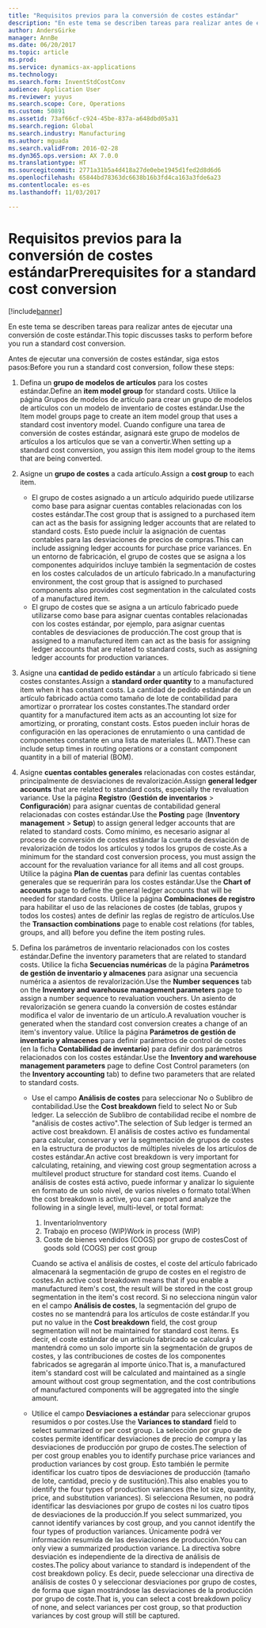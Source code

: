 ```yaml
---
title: "Requisitos previos para la conversión de costes estándar"
description: "En este tema se describen tareas para realizar antes de ejecutar una conversión de coste estándar."
author: AndersGirke
manager: AnnBe
ms.date: 06/20/2017
ms.topic: article
ms.prod: 
ms.service: dynamics-ax-applications
ms.technology: 
ms.search.form: InventStdCostConv
audience: Application User
ms.reviewer: yuyus
ms.search.scope: Core, Operations
ms.custom: 50891
ms.assetid: 73af66cf-c924-45be-837a-a648dbd05a31
ms.search.region: Global
ms.search.industry: Manufacturing
ms.author: mguada
ms.search.validFrom: 2016-02-28
ms.dyn365.ops.version: AX 7.0.0
ms.translationtype: HT
ms.sourcegitcommit: 2771a31b5a4d418a27de0ebe1945d1fed2d8d6d6
ms.openlocfilehash: 65844bd78363dc6638b16b3fd4ca163a3fde6a23
ms.contentlocale: es-es
ms.lasthandoff: 11/03/2017

---
```


# <a name="prerequisites-for-a-standard-cost-conversion"></a><span data-ttu-id="228ea-103">Requisitos previos para la conversión de costes estándar</span><span class="sxs-lookup"><span data-stu-id="228ea-103">Prerequisites for a standard cost conversion</span></span>

[!include[banner](../includes/banner.md)]


<span data-ttu-id="228ea-104">En este tema se describen tareas para realizar antes de ejecutar una conversión de coste estándar.</span><span class="sxs-lookup"><span data-stu-id="228ea-104">This topic discusses tasks to perform before you run a standard cost conversion.</span></span> 

<span data-ttu-id="228ea-105">Antes de ejecutar una conversión de costes estándar, siga estos pasos:</span><span class="sxs-lookup"><span data-stu-id="228ea-105">Before you run a standard cost conversion, follow these steps:</span></span>

1.  <span data-ttu-id="228ea-106">Defina un **grupo de modelos de artículos** para los costes estándar.</span><span class="sxs-lookup"><span data-stu-id="228ea-106">Define an **item model group** for standard costs.</span></span> <span data-ttu-id="228ea-107">Utilice la página Grupos de modelos de artículo para crear un grupo de modelos de artículos con un modelo de inventario de costes estándar.</span><span class="sxs-lookup"><span data-stu-id="228ea-107">Use the Item model groups page to create an item model group that uses a standard cost inventory model.</span></span> <span data-ttu-id="228ea-108">Cuando configure una tarea de conversión de costes estándar, asignará este grupo de modelos de artículos a los artículos que se van a convertir.</span><span class="sxs-lookup"><span data-stu-id="228ea-108">When setting up a standard cost conversion, you assign this item model group to the items that are being converted.</span></span>
2.  <span data-ttu-id="228ea-109">Asigne un **grupo de costes** a cada artículo.</span><span class="sxs-lookup"><span data-stu-id="228ea-109">Assign a **cost group** to each item.</span></span>
    -   <span data-ttu-id="228ea-110">El grupo de costes asignado a un artículo adquirido puede utilizarse como base para asignar cuentas contables relacionadas con los costes estándar.</span><span class="sxs-lookup"><span data-stu-id="228ea-110">The cost group that is assigned to a purchased item can act as the basis for assigning ledger accounts that are related to standard costs.</span></span> <span data-ttu-id="228ea-111">Esto puede incluir la asignación de cuentas contables para las desviaciones de precios de compras.</span><span class="sxs-lookup"><span data-stu-id="228ea-111">This can include assigning ledger accounts for purchase price variances.</span></span> <span data-ttu-id="228ea-112">En un entorno de fabricación, el grupo de costes que se asigna a los componentes adquiridos incluye también la segmentación de costes en los costes calculados de un artículo fabricado.</span><span class="sxs-lookup"><span data-stu-id="228ea-112">In a manufacturing environment, the cost group that is assigned to purchased components also provides cost segmentation in the calculated costs of a manufactured item.</span></span>
    -   <span data-ttu-id="228ea-113">El grupo de costes que se asigna a un artículo fabricado puede utilizarse como base para asignar cuentas contables relacionadas con los costes estándar, por ejemplo, para asignar cuentas contables de desviaciones de producción.</span><span class="sxs-lookup"><span data-stu-id="228ea-113">The cost group that is assigned to a manufactured item can act as the basis for assigning ledger accounts that are related to standard costs, such as assigning ledger accounts for production variances.</span></span>

3.  <span data-ttu-id="228ea-114">Asigne una **cantidad de pedido estándar** a un artículo fabricado si tiene costes constantes.</span><span class="sxs-lookup"><span data-stu-id="228ea-114">Assign a **standard order quantity** to a manufactured item when it has constant costs.</span></span> <span data-ttu-id="228ea-115">La cantidad de pedido estándar de un artículo fabricado actúa como tamaño de lote de contabilidad para amortizar o prorratear los costes constantes.</span><span class="sxs-lookup"><span data-stu-id="228ea-115">The standard order quantity for a manufactured item acts as an accounting lot size for amortizing, or prorating, constant costs.</span></span> <span data-ttu-id="228ea-116">Estos pueden incluir horas de configuración en las operaciones de enrutamiento o una cantidad de componentes constante en una lista de materiales (L. MAT).</span><span class="sxs-lookup"><span data-stu-id="228ea-116">These can include setup times in routing operations or a constant component quantity in a bill of material (BOM).</span></span>
4.  <span data-ttu-id="228ea-117">Asigne **cuentas contables generales** relacionadas con costes estándar, principalmente de desviaciones de revalorización.</span><span class="sxs-lookup"><span data-stu-id="228ea-117">Assign **general ledger accounts** that are related to standard costs, especially the revaluation variance.</span></span> <span data-ttu-id="228ea-118">Use la página **Registro** (**Gestión de inventarios** &gt; **Configuración**) para asignar cuentas de contabilidad general relacionadas con costes estándar.</span><span class="sxs-lookup"><span data-stu-id="228ea-118">Use the **Posting** page (**Inventory management** &gt; **Setup**) to assign general ledger accounts that are related to standard costs.</span></span> <span data-ttu-id="228ea-119">Como mínimo, es necesario asignar al proceso de conversión de costes estándar la cuenta de desviación de revalorización de todos los artículos y todos los grupos de coste.</span><span class="sxs-lookup"><span data-stu-id="228ea-119">As a minimum for the standard cost conversion process, you must assign the account for the revaluation variance for all items and all cost groups.</span></span> <span data-ttu-id="228ea-120">Utilice la página **Plan de cuentas** para definir las cuentas contables generales que se requerirán para los costes estándar.</span><span class="sxs-lookup"><span data-stu-id="228ea-120">Use the **Chart of accounts** page to define the general ledger accounts that will be needed for standard costs.</span></span> <span data-ttu-id="228ea-121">Utilice la página **Combinaciones de registro** para habilitar el uso de las relaciones de costes (de tablas, grupos y todos los costes) antes de definir las reglas de registro de artículos.</span><span class="sxs-lookup"><span data-stu-id="228ea-121">Use the **Transaction combinations** page to enable cost relations (for tables, groups, and all) before you define the item posting rules.</span></span>
5.  <span data-ttu-id="228ea-122">Defina los parámetros de inventario relacionados con los costes estándar.</span><span class="sxs-lookup"><span data-stu-id="228ea-122">Define the inventory parameters that are related to standard costs.</span></span> <span data-ttu-id="228ea-123">Utilice la ficha **Secuencias numéricas** de la página **Parámetros de gestión de inventario y almacenes** para asignar una secuencia numérica a asientos de revalorización.</span><span class="sxs-lookup"><span data-stu-id="228ea-123">Use the **Number sequences** tab on the **Inventory and warehouse management parameters** page to assign a number sequence to revaluation vouchers.</span></span> <span data-ttu-id="228ea-124">Un asiento de revalorización se genera cuando la conversión de costes estándar modifica el valor de inventario de un artículo.</span><span class="sxs-lookup"><span data-stu-id="228ea-124">A revaluation voucher is generated when the standard cost conversion creates a change of an item's inventory value.</span></span> <span data-ttu-id="228ea-125">Utilice la página **Parámetros de gestión de inventario y almacenes** para definir parámetros de control de costes (en la ficha **Contabilidad de inventario**) para definir dos parámetros relacionados con los costes estándar.</span><span class="sxs-lookup"><span data-stu-id="228ea-125">Use the **Inventory and warehouse management parameters** page to define Cost Control parameters (on the **Inventory accounting** tab) to define two parameters that are related to standard costs.</span></span>
    -   <span data-ttu-id="228ea-126">Use el campo **Análisis de costes** para seleccionar No o Sublibro de contabilidad.</span><span class="sxs-lookup"><span data-stu-id="228ea-126">Use the **Cost breakdown** field to select No or Sub ledger.</span></span> <span data-ttu-id="228ea-127">La selección de Sublibro de contabilidad recibe el nombre de "análisis de costes activo".</span><span class="sxs-lookup"><span data-stu-id="228ea-127">The selection of Sub ledger is termed an active cost breakdown.</span></span> <span data-ttu-id="228ea-128">El análisis de costes activo es fundamental para calcular, conservar y ver la segmentación de grupos de costes en la estructura de productos de múltiples niveles de los artículos de costes estándar.</span><span class="sxs-lookup"><span data-stu-id="228ea-128">An active cost breakdown is very important for calculating, retaining, and viewing cost group segmentation across a multilevel product structure for standard cost items.</span></span> <span data-ttu-id="228ea-129">Cuando el análisis de costes está activo, puede informar y analizar lo siguiente en formato de un solo nivel, de varios niveles o formato total:</span><span class="sxs-lookup"><span data-stu-id="228ea-129">When the cost breakdown is active, you can report and analyze the following in a single level, multi-level, or total format:</span></span>
        1.  <span data-ttu-id="228ea-130">Inventario</span><span class="sxs-lookup"><span data-stu-id="228ea-130">Inventory</span></span>
        2.  <span data-ttu-id="228ea-131">Trabajo en proceso (WIP)</span><span class="sxs-lookup"><span data-stu-id="228ea-131">Work in process (WIP)</span></span>
        3.  <span data-ttu-id="228ea-132">Coste de bienes vendidos (COGS) por grupo de costes</span><span class="sxs-lookup"><span data-stu-id="228ea-132">Cost of goods sold (COGS) per cost group</span></span>

        <span data-ttu-id="228ea-133">Cuando se activa el análisis de costes, el coste del artículo fabricado almacenará la segmentación de grupo de costes en el registro de costes.</span><span class="sxs-lookup"><span data-stu-id="228ea-133">An active cost breakdown means that if you enable a manufactured item's cost, the result will be stored in the cost group segmentation in the item's cost record.</span></span> <span data-ttu-id="228ea-134">Si no selecciona ningún valor en el campo **Análisis de costes**, la segmentación del grupo de costes no se mantendrá para los artículos de coste estándar.</span><span class="sxs-lookup"><span data-stu-id="228ea-134">If you put no value in the **Cost breakdown** field, the cost group segmentation will not be maintained for standard cost items.</span></span> <span data-ttu-id="228ea-135">Es decir, el coste estándar de un artículo fabricado se calculará y mantendrá como un solo importe sin la segmentación de grupos de costes, y las contribuciones de costes de los componentes fabricados se agregarán al importe único.</span><span class="sxs-lookup"><span data-stu-id="228ea-135">That is, a manufactured item's standard cost will be calculated and maintained as a single amount without cost group segmentation, and the cost contributions of manufactured components will be aggregated into the single amount.</span></span>
    -   <span data-ttu-id="228ea-136">Utilice el campo **Desviaciones a estándar** para seleccionar grupos resumidos o por costes.</span><span class="sxs-lookup"><span data-stu-id="228ea-136">Use the **Variances to standard** field to select summarized or per cost group.</span></span> <span data-ttu-id="228ea-137">La selección por grupo de costes permite identificar desviaciones de precio de compra y las desviaciones de producción por grupo de costes.</span><span class="sxs-lookup"><span data-stu-id="228ea-137">The selection of per cost group enables you to identify purchase price variances and production variances by cost group.</span></span> <span data-ttu-id="228ea-138">Esto también le permite identificar los cuatro tipos de desviaciones de producción (tamaño de lote, cantidad, precio y de sustitución).</span><span class="sxs-lookup"><span data-stu-id="228ea-138">This also enables you to identify the four types of production variances (the lot size, quantity, price, and substitution variances).</span></span> <span data-ttu-id="228ea-139">Si selecciona Resumen, no podrá identificar las desviaciones por grupo de costes ni los cuatro tipos de desviaciones de la producción.</span><span class="sxs-lookup"><span data-stu-id="228ea-139">If you select summarized, you cannot identify variances by cost group, and you cannot identify the four types of production variances.</span></span> <span data-ttu-id="228ea-140">Únicamente podrá ver información resumida de las desviaciones de producción.</span><span class="sxs-lookup"><span data-stu-id="228ea-140">You can only view a summarized production variance.</span></span> <span data-ttu-id="228ea-141">La directiva sobre desviación es independiente de la directiva de análisis de costes.</span><span class="sxs-lookup"><span data-stu-id="228ea-141">The policy about variance to standard is independent of the cost breakdown policy.</span></span> <span data-ttu-id="228ea-142">Es decir, puede seleccionar una directiva de análisis de costes 0 y seleccionar desviaciones por grupo de costes, de forma que sigan mostrándose las desviaciones de la producción por grupo de coste.</span><span class="sxs-lookup"><span data-stu-id="228ea-142">That is, you can select a cost breakdown policy of none, and select variances per cost group, so that production variances by cost group will still be captured.</span></span>






